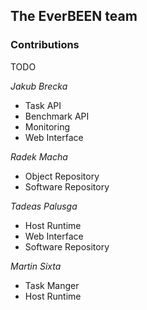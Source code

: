 ## The EverBEEN team

### Contributions
TODO

*Jakub Brecka*

* Task API
* Benchmark API
* Monitoring
* Web Interface


*Radek Macha* 

* Object Repository
* Software Repository


*Tadeas Palusga*

* Host Runtime
* Web Interface
* Software Repository


*Martin Sixta*

* Task Manger
* Host Runtime


